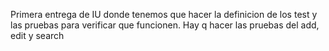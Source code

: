 Primera entrega de IU donde tenemos que hacer la definicion de los test y las pruebas para verificar que funcionen.
Hay q hacer las pruebas del add, edit y search
